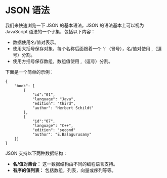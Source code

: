 # JSON 语法

我们来快速浏览一下 JSON 的基本语法。JSON 的语法基本上可以视为 JavaScript 语法的一个子集，包括以下内容：

- 数据使用名/值对表示。
- 使用大括号保存对象，每个名称后面跟着一个 ':'（冒号），名/值对使用 ,（逗号）分割。
- 使用方括号保存数组，数组值使用 ,（逗号）分割。

下面是一个简单的示例：

```
{
	"book": [
		{
			"id":"01",
			"language": "Java",
			"edition": "third",
			"author": "Herbert Schildt"
		},
		{
			"id":"07",
			"language": "C++",
			"edition": "second"
			"author": "E.Balagurusamy"
	}]
}
```

JSON 支持以下两种数据结构：

- __名/值对集合：__ 这一数据结构由不同的编程语言支持。
- __有序的值列表：__ 包括数组，列表，向量或序列等等。